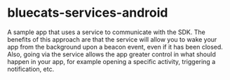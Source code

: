 # bluecats-services-android
A sample app that uses a service to communicate with the SDK. The benefits of this approach are that the service will allow you to wake your app from the background upon a beacon event, even if it has been closed. Also, going via the service allows the app greater control in what should happen in your app, for example opening a specific activity, triggering a notification, etc.
